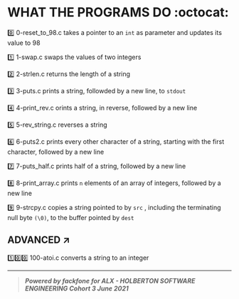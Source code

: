 # WHAT THE PROGRAMS DO :octocat:

:zero: 0-reset_to_98.c takes a pointer to an `int` as parameter and updates its value to 98 

:one: 1-swap.c swaps the values of two integers

:two: 2-strlen.c returns the length of a string

:three: 3-puts.c prints a string, followded by a new line, to `stdout`

:four: 4-print_rev.c orints a string, in reverse, followed by a new line

:five: 5-rev_string.c reverses a string

:six: 6-puts2.c prints every other character of a string, starting with the first character, followed by a new line

:seven: 7-puts_half.c prints half of a string, followed by a new line

:eight: 8-print_array.c prints `n` elements of an array of integers, followed by a new line

:nine: 9-strcpy.c copies a string pointed to by `src` , including the terminating null byte `(\0)`, to the buffer pointed by `dest`


## ADVANCED ↗️

:one::zero::zero: 100-atoi.c converts a string to an integer


******************************************************************************************************
> ***Powered by *fackfone* for ALX - HOLBERTON SOFTWARE ENGINEERING Cohort 3 June 2021***
